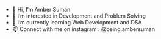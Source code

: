 - 👋 Hi, I’m Amber Suman
- 👀 I’m interested in Development and Problem Solving
- 🌱 I’m currently learning Web Development and DSA
- 📫 Connect with me on instagram : @being.ambersuman

